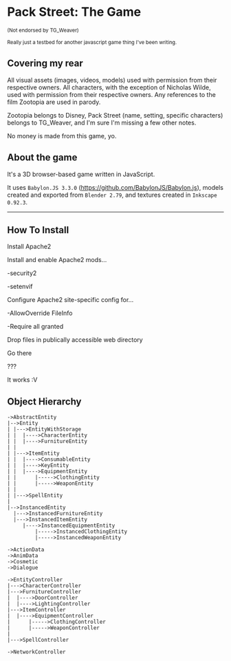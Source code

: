# Pack Street: The Game

<sup>(Not endorsed by TG_Weaver)</sup>

<sup>Really just a testbed for another javascript game thing I've been writing.</sup>

## Covering my rear

All visual assets (images, videos, models) used with permission from their respective owners. All characters, with the exception of Nicholas Wilde, used with permission from their respective owners. Any references to the film Zootopia are used in parody.

Zootopia belongs to Disney, Pack Street (name, setting, specific characters) belongs to TG_Weaver, and I'm sure I'm missing a few other notes.

No money is made from this game, yo.

## About the game

It's a 3D browser-based game written in JavaScript.

It uses `Babylon.JS 3.3.0` (https://github.com/BabylonJS/Babylon.js), models created and exported from `Blender 2.79`, and textures created in `Inkscape 0.92.3`.

<hr/>

## How To Install

Install Apache2

Install and enable Apache2 mods...

-security2
    
-setenvif

Configure Apache2 site-specific config for...

-AllowOverride FileInfo

-Require all granted

Drop files in publically accessible web directory

Go there

???

It works :V

## Object Hierarchy
```
->AbstractEntity
|-->Entity
| |--->EntityWithStorage
| |  |---->CharacterEntity
| |  |---->FurnitureEntity
| |
| |--->ItemEntity
| |  |---->ConsumableEntity
| |  |---->KeyEntity
| |  |---->EquipmentEntity
| |      |----->ClothingEntity
| |      |----->WeaponEntity
| |
| |--->SpellEntity
|
|-->InstancedEntity
  |--->InstancedFurnitureEntity
  |--->InstancedItemEntity
     |---->InstancedEquipmentEntity
         |----->InstancedClothingEntity
         |----->InstancedWeaponEntity

->ActionData
->AnimData
->Cosmetic
->Dialogue

->EntityController
|--->CharacterController
|--->FurnitureController
|  |---->DoorController
|  |---->LightingController
|--->ItemController
|  |---->EquipmentController
|      |----->ClothingController
|      |----->WeaponController
|
|--->SpellController

->NetworkController
```
